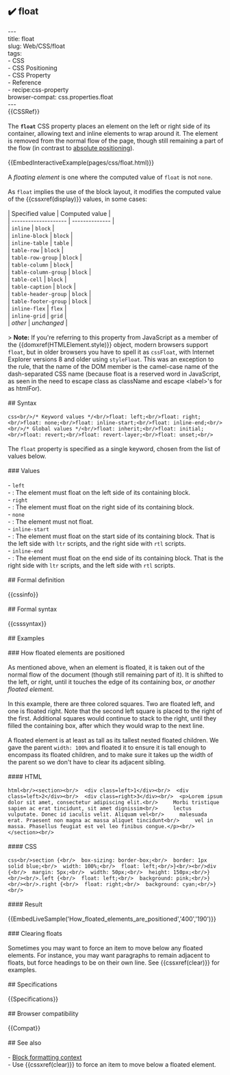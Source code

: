 ## ✔️ float 
 ---<br/>title: float<br/>slug: Web/CSS/float<br/>tags:<br/>  - CSS<br/>  - CSS Positioning<br/>  - CSS Property<br/>  - Reference<br/>  - recipe:css-property<br/>browser-compat: css.properties.float<br/>---<br/>{{CSSRef}}<br/><br/>The **`float`** CSS property places an element on the left or right side of its container, allowing text and inline elements to wrap around it. The element is removed from the normal flow of the page, though still remaining a part of the flow (in contrast to [absolute positioning](/en-US/docs/Web/CSS/position#absolute_positioning)).<br/><br/>{{EmbedInteractiveExample(pages/css/float.html)}}<br/><br/>A _floating element_ is one where the computed value of `float` is not `none`.<br/><br/>As `float` implies the use of the block layout, it modifies the computed value of the {{cssxref(display)}} values, in some cases:<br/><br/>| Specified value      | Computed value |<br/>| -------------------- | -------------- |<br/>| `inline`             | `block`        |<br/>| `inline-block`       | `block`        |<br/>| `inline-table`       | `table`        |<br/>| `table-row`          | `block`        |<br/>| `table-row-group`    | `block`        |<br/>| `table-column`       | `block`        |<br/>| `table-column-group` | `block`        |<br/>| `table-cell`         | `block`        |<br/>| `table-caption`      | `block`        |<br/>| `table-header-group` | `block`        |<br/>| `table-footer-group` | `block`        |<br/>| `inline-flex`        | `flex`         |<br/>| `inline-grid`        | `grid`         |<br/>| _other_              | _unchanged_    |<br/><br/>> **Note:** If you're referring to this property from JavaScript as a member of the {{domxref(HTMLElement.style)}} object, modern browsers support `float`, but in older browsers you have to spell it as `cssFloat`, with Internet Explorer versions 8 and older using `styleFloat`. This was an exception to the rule, that the name of the DOM member is the camel-case name of the dash-separated CSS name (because float is a reserved word in JavaScript, as seen in the need to escape class as className and escape \<label>'s for as htmlFor).<br/><br/>## Syntax<br/><br/>```css<br/>/* Keyword values */<br/>float: left;<br/>float: right;<br/>float: none;<br/>float: inline-start;<br/>float: inline-end;<br/><br/>/* Global values */<br/>float: inherit;<br/>float: initial;<br/>float: revert;<br/>float: revert-layer;<br/>float: unset;<br/>```<br/><br/>The `float` property is specified as a single keyword, chosen from the list of values below.<br/><br/>### Values<br/><br/>- `left`<br/>  - : The element must float on the left side of its containing block.<br/>- `right`<br/>  - : The element must float on the right side of its containing block.<br/>- `none`<br/>  - : The element must not float.<br/>- `inline-start`<br/>  - : The element must float on the start side of its containing block. That is the left side with `ltr` scripts, and the right side with `rtl` scripts.<br/>- `inline-end`<br/>  - : The element must float on the end side of its containing block. That is the right side with `ltr` scripts, and the left side with `rtl` scripts.<br/><br/>## Formal definition<br/><br/>{{cssinfo}}<br/><br/>## Formal syntax<br/><br/>{{csssyntax}}<br/><br/>## Examples<br/><br/>### How floated elements are positioned<br/><br/>As mentioned above, when an element is floated, it is taken out of the normal flow of the document (though still remaining part of it). It is shifted to the left, or right, until it touches the edge of its containing box, _or another floated element_.<br/><br/>In this example, there are three colored squares. Two are floated left, and one is floated right. Note that the second left square is placed to the right of the first. Additional squares would continue to stack to the right, until they filled the containing box, after which they would wrap to the next line.<br/><br/>A floated element is at least as tall as its tallest nested floated children. We gave the parent `width: 100%` and floated it to ensure it is tall enough to encompass its floated children, and to make sure it takes up the width of the parent so we don't have to clear its adjacent sibling.<br/><br/>#### HTML<br/><br/>```html<br/><section><br/>  <div class=left>1</div><br/>  <div class=left>2</div><br/>  <div class=right>3</div><br/>  <p>Lorem ipsum dolor sit amet, consectetur adipiscing elit.<br/>     Morbi tristique sapien ac erat tincidunt, sit amet dignissim<br/>     lectus vulputate. Donec id iaculis velit. Aliquam vel<br/>     malesuada erat. Praesent non magna ac massa aliquet tincidunt<br/>     vel in massa. Phasellus feugiat est vel leo finibus congue.</p><br/></section><br/>```<br/><br/>#### CSS<br/><br/>```css<br/>section {<br/>  box-sizing: border-box;<br/>  border: 1px solid blue;<br/>  width: 100%;<br/>  float: left;<br/>}<br/><br/>div {<br/>  margin: 5px;<br/>  width: 50px;<br/>  height: 150px;<br/>}<br/><br/>.left {<br/>  float: left;<br/>  background: pink;<br/>}<br/><br/>.right {<br/>  float: right;<br/>  background: cyan;<br/>}<br/>```<br/><br/>#### Result<br/><br/>{{EmbedLiveSample('How_floated_elements_are_positioned','400','190')}}<br/><br/>### Clearing floats<br/><br/>Sometimes you may want to force an item to move below any floated elements. For instance, you may want paragraphs to remain adjacent to floats, but force headings to be on their own line. See {{cssxref(clear)}} for examples.<br/><br/>## Specifications<br/><br/>{{Specifications}}<br/><br/>## Browser compatibility<br/><br/>{{Compat}}<br/><br/>## See also<br/><br/>- [Block formatting context](/en-US/docs/Web/Guide/CSS/Block_formatting_context)<br/>- Use {{cssxref(clear)}} to force an item to move below a floated element.<br/>